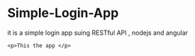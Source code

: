 Simple-Login-App
===============
it is a simple login app suing RESTful API , nodejs and angular


```
<p>This the app </p>
```
